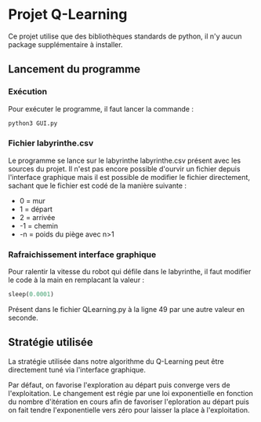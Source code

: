 # Projet Q-Learning

Ce projet utilise que des bibliothèques standards de python, il n'y aucun package supplémentaire à installer.

## Lancement du programme

### Exécution

Pour exécuter le programme, il faut lancer la commande :

```bash
python3 GUI.py
```

### Fichier labyrinthe.csv

Le programme se lance sur le labyrinthe labyrinthe.csv présent avec les sources du projet. Il n'est pas encore possible d'ourvir un fichier depuis l'interface graphique mais il est possible de modifier le fichier directement, sachant que le fichier est codé de la manière suivante :

* 0 = mur
* 1 = départ
* 2 = arrivée
* -1 = chemin
* -n = poids du piège avec n>1

### Rafraichissement interface graphique

Pour ralentir la vitesse du robot qui défile dans le labyrinthe, il faut modifier le code à la main en remplacant la valeur :

```python
sleep(0.0001)
```

Présent dans le fichier QLearning.py à la ligne 49 par une autre valeur en seconde.

## Stratégie utilisée

La stratégie utilisée dans notre algorithme du Q-Learning peut être directement tuné via l'interface graphique.

Par défaut, on favorise l'exploration au départ puis converge vers de l'exploitation. Le changement est régie par une loi exponentielle en fonction du nombre d'itération en cours afin de favoriser l'eploration au départ puis on fait tendre l'exponentielle vers zéro pour laisser la place à l'exploitation.
